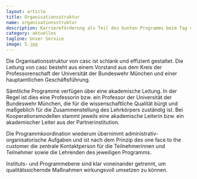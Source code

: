 ```yaml
---
layout: article
title: Organisationsstruktur
name: organisationsstruktur
description: Karriereförderung als Teil des bunten Programms beim Tag der offenen Tür auf dem Campus der Universität der Bundeswehr München am 11. Juni 2016.
category: aktuelles
tagline: Unser Service
image: 5.jpg
---
```


Die Organisationsstruktur von casc ist schlank und effizient gestaltet. Die Leitung von casc besteht aus einem Vorstand aus dem Kreis der Professorenschaft der Universität der Bundeswehr München und einer hauptamtlichen Geschäftsführung.

Sämtliche Programme verfügen über eine akademische Leitung. In der Regel ist dies eine Professorin bzw. ein Professor der Universität der Bundeswehr München, die für die wissenschaftliche Qualität bürgt und maßgeblich für die Zusammenstellung des Lehrkörpers zuständig ist. Bei Kooperationsmodellen stammt jeweils eine akademische Leiterin bzw. ein akademischer Leiter aus der Partnerinstitution.

Die Programmkoordination wiederum übernimmt administrativ-organisatorische Aufgaben und ist nach dem Prinzip des one face to the customer die zentrale Kontaktperson für die Teilnehmerinnen und Teilnehmer sowie die Lehrenden des jeweiligen Programms.

Instituts- und Programmebene sind klar voneinander getrennt, um qualitätssichernde Maßnahmen wirkungsvoll umsetzen zu können.